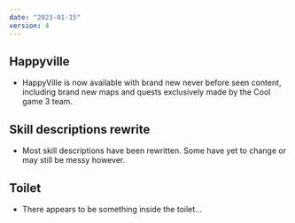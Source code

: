 ```yaml
---
date: "2023-01-15"
version: 4
---
```

## Happyville
- HappyVille is now available with brand new never before seen content, including brand new maps and quests exclusively made by the Cool game 3 team.

## Skill descriptions rewrite
- Most skill descriptions have been rewritten. Some have yet to change or may still be messy however.

## Toilet
- There appears to be something inside the toilet...
